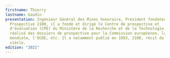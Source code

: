 ```yaml
---
firstname: Thierry
lastname: Gaudin
presentation: Ingénieur Général des Mines honoraire, Président fondateur de
  Prospective 2100, il a fondé et dirigé le Centre de prospective et
  d'évaluation (CPE) du Ministère de la Recherche et de la Technologie. Il a
  réalisé des dossiers de prospective pour la Commission européenne, la Banque
  mondiale, l'OCDE, etc. Il a notamment publié en 1993, 2100, récit du prochain
  siècle.
edition: "2021"
---
```

